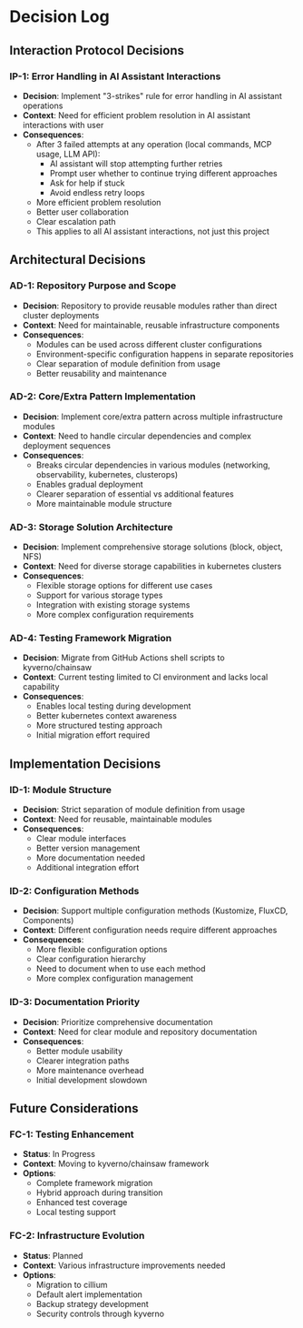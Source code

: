 # Decision Log

## Interaction Protocol Decisions

### IP-1: Error Handling in AI Assistant Interactions
- **Decision**: Implement "3-strikes" rule for error handling in AI assistant operations
- **Context**: Need for efficient problem resolution in AI assistant interactions with user
- **Consequences**:
  - After 3 failed attempts at any operation (local commands, MCP usage, LLM API):
    * AI assistant will stop attempting further retries
    * Prompt user whether to continue trying different approaches
    * Ask for help if stuck
    * Avoid endless retry loops
  - More efficient problem resolution
  - Better user collaboration
  - Clear escalation path
  - This applies to all AI assistant interactions, not just this project

## Architectural Decisions

### AD-1: Repository Purpose and Scope
- **Decision**: Repository to provide reusable modules rather than direct cluster deployments
- **Context**: Need for maintainable, reusable infrastructure components
- **Consequences**:
  - Modules can be used across different cluster configurations
  - Environment-specific configuration happens in separate repositories
  - Clear separation of module definition from usage
  - Better reusability and maintenance

### AD-2: Core/Extra Pattern Implementation
- **Decision**: Implement core/extra pattern across multiple infrastructure modules
- **Context**: Need to handle circular dependencies and complex deployment sequences
- **Consequences**:
  - Breaks circular dependencies in various modules (networking, observability, kubernetes, clusterops)
  - Enables gradual deployment
  - Clearer separation of essential vs additional features
  - More maintainable module structure

### AD-3: Storage Solution Architecture
- **Decision**: Implement comprehensive storage solutions (block, object, NFS)
- **Context**: Need for diverse storage capabilities in kubernetes clusters
- **Consequences**:
  - Flexible storage options for different use cases
  - Support for various storage types
  - Integration with existing storage systems
  - More complex configuration requirements

### AD-4: Testing Framework Migration
- **Decision**: Migrate from GitHub Actions shell scripts to kyverno/chainsaw
- **Context**: Current testing limited to CI environment and lacks local capability
- **Consequences**:
  - Enables local testing during development
  - Better kubernetes context awareness
  - More structured testing approach
  - Initial migration effort required

## Implementation Decisions

### ID-1: Module Structure
- **Decision**: Strict separation of module definition from usage
- **Context**: Need for reusable, maintainable modules
- **Consequences**:
  - Clear module interfaces
  - Better version management
  - More documentation needed
  - Additional integration effort

### ID-2: Configuration Methods
- **Decision**: Support multiple configuration methods (Kustomize, FluxCD, Components)
- **Context**: Different configuration needs require different approaches
- **Consequences**:
  - More flexible configuration options
  - Clear configuration hierarchy
  - Need to document when to use each method
  - More complex configuration management

### ID-3: Documentation Priority
- **Decision**: Prioritize comprehensive documentation
- **Context**: Need for clear module and repository documentation
- **Consequences**:
  - Better module usability
  - Clearer integration paths
  - More maintenance overhead
  - Initial development slowdown

## Future Considerations

### FC-1: Testing Enhancement
- **Status**: In Progress
- **Context**: Moving to kyverno/chainsaw framework
- **Options**:
  - Complete framework migration
  - Hybrid approach during transition
  - Enhanced test coverage
  - Local testing support

### FC-2: Infrastructure Evolution
- **Status**: Planned
- **Context**: Various infrastructure improvements needed
- **Options**:
  - Migration to cillium
  - Default alert implementation
  - Backup strategy development
  - Security controls through kyverno

